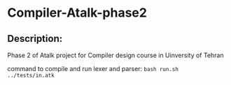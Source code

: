 # Compiler-Atalk-phase2

## Description:

Phase 2 of Atalk project for Compiler design course in Uinversity of Tehran


command to compile and run lexer and parser:
```bash run.sh ../tests/in.atk```

